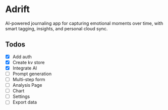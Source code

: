 # Adrift

AI-powered journaling app for capturing emotional moments over time, with smart tagging, insights, and personal cloud sync.

## Todos

- [x] Add auth
- [x] Create kv store
- [x] Integrate AI
- [ ] Prompt generation
- [ ] Multi-step form
- [ ] Analysis Page
- [ ] Chart
- [ ] Settings
- [ ] Export data
